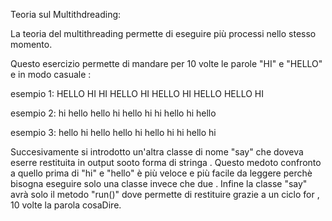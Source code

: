 Teoria sul Multithdreading: 

La teoria del  multithreading  permette  di eseguire più  processi nello stesso momento.

Questo esercizio permette di mandare per 10 volte le parole "HI" e "HELLO"  e in modo casuale :

esempio 1: HELLO HI HI HELLO HI HELLO HI HELLO HELLO HI  

esempio 2: hi hello hello hi hello hi hi hello hi hello 

esempio 3: hello hi hello hello hi hello hi hi hello hi

Succesivamente si introdotto un'altra classe di nome "say" che doveva eserre restituita in output sooto forma di stringa .
Questo medoto confronto a quello prima di "hi" e "hello" è più veloce e più facile da leggere perchè bisogna eseguire solo una classe invece che due . Infine la classe "say" avrà solo il metodo "run()" dove permette di restituire grazie a un ciclo for , 10 volte la parola cosaDire.


